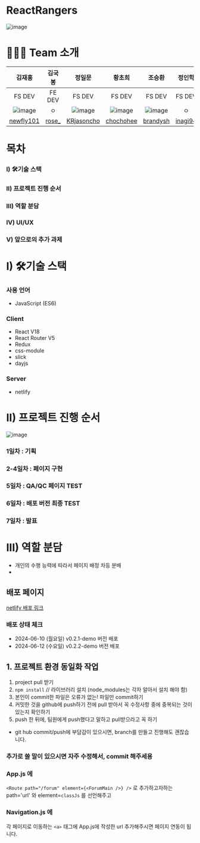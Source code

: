 # ReactRangers
![image](https://github.com/newfly101/ReactRangers/assets/62008619/2d3adb36-5c95-4aa4-b17e-0edc08750b9c)


# 👨‍👨‍👧 Team 소개

|김재홍|김국봉|정일문|황초희|조승환|정인학|
|:-----:|:-----:|:-----:|:-----:|:-----:|:-----:|
|FS DEV|FE DEV|FS DEV|FS DEV|FS DEV|FS DEV|
|![image](https://github.com/newfly101/ReactRangers/assets/62008619/c6e7016a-fb84-4651-937e-3e7e00967527)|ㅇ|![image](https://github.com/newfly101/ReactRangers/assets/62008619/0d293840-f0d6-45e5-8d03-dd89782ca79d)|![image](https://github.com/newfly101/ReactRangers/assets/62008619/ee61335f-6c18-4596-b3cb-7f98c553ead2)|![image](https://github.com/newfly101/ReactRangers/assets/62008619/14376342-0ba4-40f9-b921-3a0175d7aa60)|ㅇ|
|[newfly101](https://github.com/newfly101)|[rose_](https://github.com/ros-e2)|[KRjasoncho](https://github.com/KRjasoncho)|[chochohee](https://github.com/chochohee)|[brandysh](https://github.com/brandysh)|[inagi94](https://github.com/inagi94)|

# 목차
### I) 🛠기술 스택
### II) 프로젝트 진행 순서
### III) 역할 분담
### IV) UI/UX
### V) 앞으로의 추가 과제

# I) 🛠기술 스택
### 사용 언어
- JavaScript (ES6)

### Client
- React V18
- React Router V5
- Redux
- css-module
- slick
- dayjs

### Server
- netlify


# II) 프로젝트 진행 순서
![image](https://github.com/newfly101/ReactRangers/assets/62008619/013aeeef-a59a-4968-90b5-40ea056283b8)

### 1일차 : 기획
### 2-4일차 : 페이지 구현 
### 5일차 : QA/QC 페이지 TEST
### 6일차 : 배포 버전 최종 TEST
### 7일차 : 발표


# III) 역할 분담

- 개인의 수행 능력에 따라서 페이지 배정 차등 분배
- 








## 배포 페이지
[netlify 배포 링크](https://reactranger.netlify.app/)

### 배포 상태 체크
- 2024-06-10 (월요일) v0.2.1-demo 버전 배포
- 2024-06-12 (수요일) v0.2.2-demo 버전 배포

## 1. 프로젝트 환경 동일화 작업

1) project pull 받기
2) `npm install` // 라이브러리 설치 (node_modules는 각자 알아서 설치 해야 함)
3) 본인이 commit한 파일은 오류가 없는! 파일만 commit하기
4) 커밋한 것을 github에 push하기 전에 pull 받아서 꼭 수정사항 중에 중복되는 것이 있는지 확인하기
5) push 한 뒤에, 팀원에게 push했다고 말하고 pull받으라고 꼭 하기

* git hub commit/push에 부담감이 있으시면, branch를 만들고 진행해도 괜찮습니다.

### 추가로 쓸 말이 있으시면 자주 수정해서, commit 해주세용

### App.js 에 
`<Route path="/forum" element={<ForumMain />} />`
로 추가하고자하는 path='url' 와 element=`classJs` 를 선언해주고

### Navigation.js 에
각 페이지로 이동하는 `<a>` 태그에 App.js에 작성한 url 추가해주시면 페이지 연동이 됩니다.

